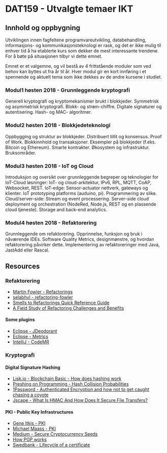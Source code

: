 # DAT159 - Utvalgte temaer IKT

## Innhold og oppbygning

Utviklingen innen fagfeltene programvareutvikling, databehandling, informasjons- og kommunikasjonsteknologi er rask, og det er ikke mulig til enhver tid å ha etablerte kurs som dekker de mest interessante trendene. For å bøte på situasjonen tilbyr vi dette emnet.

Emnet er et valgemne, og vil bestå av 4 frittstående moduler som ved behov kan byttes ut fra år til år. Hver modul gir en kort innføring i et spennende og aktuelt tema som ikke dekkes av de andre kursene i studiet.

### Modul1 høsten 2018 - Grunnleggende kryptografi

Generell kryptografi og kryptomekanismer brukt i blokkjeder. Symmetrisk og asymmetrisk kryptografi. Blokk- og strøm-chiffre. Digitale signaturer og autentisering. Hash- og MAC- algoritmer.

### Modul2 høsten 2018 - Blokkjedeteknologi

Oppbygging og struktur av blokkjeder. Distribuert tillit og konsensus. Proof of Work. Blokkinnhold og transaksjoner. Eksempler på blokkjeder (f.eks. Bitcoin og Ethereum). Smarte kontrakter. Økosystem og infrastruktur. Bruksområder.

### Modul3 høsten 2018 - IoT og Cloud

Introduksjon og oversikt over grunnleggende begreper og teknologier for IoT-Cloud løsninger: IoT- og cloud-arkitektur, IPv6, RPL, MQTT, CoAP, Websocket, REST. IoT-edge: Sensor-actuator nettverk, gateways og klienter. IoT prototyping platforms (auduino, pi). Programmering av slike. Cloud/server-side: Stream og event processering. Server-side cloud deployment og orchestration (NodeRed, Node.js, REST og en plassende cloud tjeneste). Storage and back-end analytics.

### Modul4 høsten 2018 - Refaktorering

Grunnleggende om refaktorering. Opprinnelse, funksjon og bruk i nåværende IDEs. Software Quality Metrics, designmønstre, og hvordan refaktorering påvirker dette. Implementering av refaktoreringer med Java, JastAdd eller Rascal.

## Resources

### Refaktorering

- [Martin Fowler - Refactorings](https://refactoring.com/catalog/)
- [selabhvl - refactoring-fowler](https://github.com/selabhvl/refactoring-fowler)
- [Smells to Refactorings Quick Reference Guide](http://www.industriallogic.com/wp-content/uploads/2005/09/smellstorefactorings.pdf)
- [A Field Study of Refactoring Challenges and Benefits](http://web.cs.ucla.edu/~miryung/Publications/fse2012-fieldrefactoring.pdf)

#### Some plugins

- [Eclipse - JDeodorant](https://marketplace.eclipse.org/content/jdeodorant)
- [Eclipse - Metrics](https://github.com/qxo/eclipse-metrics-plugin)
- [IntelliJ - CodeMR](https://plugins.jetbrains.com/plugin/10811-codemr)

### Kryptografi

#### Digital Signature Hashing

- [Lisk.io - Blockchain Basic - How does hashing work](https://lisk.io/academy/blockchain-basics/how-does-blockchain-work/what-is-hashing)
- [Preshing on Programming - Hash Collision Probabilities](https://preshing.com/20110504/hash-collision-probabilities/)
- [1Password - Authenticated Encryption and how not to get caught chasing a coyote](https://blog.agilebits.com/2013/01/18/authenticated-encryption-and-how-not-to-get-caught-chasing-a-coyote/)
- [Jscape - What Is HMAC And How Does It Secure File Transfers?](https://www.jscape.com/blog/what-is-hmac-and-how-does-it-secure-file-transfers)

#### PKI - Public Key Infrastructures

- [Gene Itkis - PKI](http://www.cs.bu.edu/~itkis/558/slides/PKI.ppt)
- [Michael Maass - PKI](http://cups.cs.cmu.edu/courses/ups-fa11/slides/Ur_Maass_ups_oct_20.pdf)
- [Medium - Secure Cryptocurrency Seeds](https://medium.com/@peterryszkiewicz/secure-cryptocurrency-seeds-fdd99f39df7e)
- [How PGP works](https://users.ece.cmu.edu/~adrian/630-f04/PGP-intro.html#p10)
- [Swedbank - Lifecycle of a certificate](https://swedbank.ee/download/gateway/PKI-in-nutshell.pdf)
